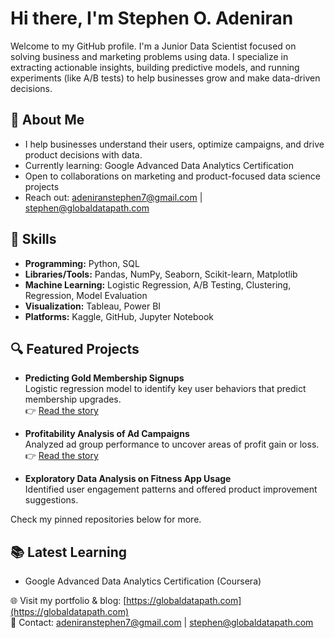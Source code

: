 # Hi there, I'm Stephen O. Adeniran

Welcome to my GitHub profile. I'm a Junior Data Scientist focused on solving business and marketing problems using data. I specialize in extracting actionable insights, building predictive models, and running experiments (like A/B tests) to help businesses grow and make data-driven decisions.

## 📌 About Me
- I help businesses understand their users, optimize campaigns, and drive product decisions with data.
- Currently learning: Google Advanced Data Analytics Certification
- Open to collaborations on marketing and product-focused data science projects
- Reach out: adeniranstephen7@gmail.com | stephen@globaldatapath.com

## 💼 Skills
- **Programming:** Python, SQL  
- **Libraries/Tools:** Pandas, NumPy, Seaborn, Scikit-learn, Matplotlib  
- **Machine Learning:** Logistic Regression, A/B Testing, Clustering, Regression, Model Evaluation  
- **Visualization:** Tableau, Power BI  
- **Platforms:** Kaggle, GitHub, Jupyter Notebook  

## 🔍 Featured Projects
- **Predicting Gold Membership Signups**  
  Logistic regression model to identify key user behaviors that predict membership upgrades.  
  👉 [Read the story](https://globaldatapath.com/portfolio/predicting-gold-membership-signups-using-logistic-regression/)

- **Profitability Analysis of Ad Campaigns**  
  Analyzed ad group performance to uncover areas of profit gain or loss.  
👉 [Read the story](https://globaldatapath.com/portfolio/profitability-analysis-of-a-retail-ad-campaign/)

- **Exploratory Data Analysis on Fitness App Usage**  
  Identified user engagement patterns and offered product improvement suggestions.

Check my pinned repositories below for more.

## 📚 Latest Learning
- Google Advanced Data Analytics Certification (Coursera)

🌐 Visit my portfolio & blog: [https://globaldatapath.com](https://globaldatapath.com)  
📧 Contact: adeniranstephen7@gmail.com | stephen@globaldatapath.com

